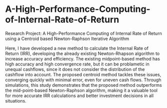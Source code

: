 # A-High-Performance-Computing-of-Internal-Rate-of-Return
Research Project: A High-Performance Computing of Internal Rate of Return using a Centroid based Newton-Raphson Iterative Algorithm

Here, I have developed a new method to calculate the Internal Rate of Return (IRR), developing the already existing Newton-Rhapson algorithm to increase accuracy and efficiency.
The existing midpoint-based method has high accuracy and high convergence rate, but it can be problametic in unequal cashflows, since it does not consider the distribution of the cashflow into account. The proposed centroid method tackles these issues, converging quickly with minimal error, even for uneven cash flows. 
Through simulations, this study demonstrates that the proposed method outperforms the mid-point-based Newton-Raphson algorithm, making it a valuable tool for more accurate IRR calculations and better investment decisions in all situations.
